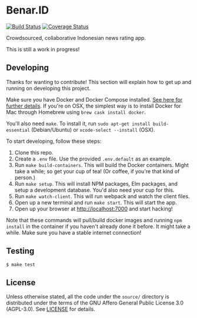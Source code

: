 Benar.ID
=============

[![Build Status](https://travis-ci.org/bobbypriambodo/benar.id.svg?branch=master)](https://travis-ci.org/bobbypriambodo/benar.id)
[![Coverage Status](https://coveralls.io/repos/github/bobbypriambodo/benar.id/badge.svg?branch=master)](https://coveralls.io/github/bobbypriambodo/benar.id?branch=master)

Crowdsourced, collaborative Indonesian news rating app.

This is still a work in progress!

## Developing

Thanks for wanting to contribute! This section will explain how to get up and running on developing this project.

Make sure you have Docker and Docker Compose installed. [See here for further details](https://docs.docker.com/). If you're on OSX, the simplest way is to install Docker for Mac through Homebrew using `brew cask install docker`.

You'll also need `make`. To install it, run `sudo apt-get install build-essential` (Debian/Ubuntu) or `xcode-select --install` (OSX).

To start developing, follow these steps:

1. Clone this repo.
2. Create a `.env` file. Use the provided `.env.default` as an example.
3. Run `make build-containers`. This will build the Docker containers. Might take a while; so get your cup of tea! (Or coffee, if you're that kind of person.)
4. Run `make setup`. This will install NPM packages, Elm packages, and setup a development database. You'd also need your cup for this.
5. Run `make watch-client`. This will run webpack and watch the client files.
6. Open up a new terminal and run `make start`. This will start the app.
7. Open up your browser at [http://localhost:7000](http://localhost:7000) and start hacking!

Note that these commands will pull/build docker images and running `npm install` in the container if you haven't already done it before. It might take a while. Make sure you have a stable internet connection!

## Testing

```
$ make test
```

## License

Unless otherwise stated, all the code under the `source/` directory is distributed under the terms of the GNU Affero General Public License 3.0 (AGPL-3.0). See [LICENSE](LICENSE) for details.
